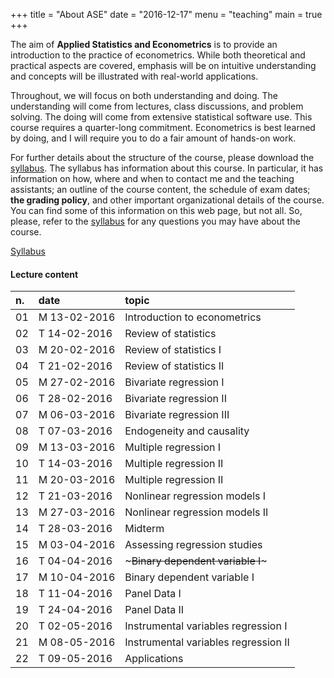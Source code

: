 +++
title = "About ASE"
date = "2016-12-17"
menu = "teaching"
main = true
+++


The aim of **Applied Statistics and Econometrics** is to provide an introduction to the practice of econometrics. While both theoretical and practical aspects are covered, emphasis will be on intuitive understanding and concepts will be illustrated with real-world applications.

<!--more-->

Throughout, we will focus on both understanding and doing. The understanding will come from lectures, class discussions, and problem solving. The doing will come from extensive statistical software use. This course requires a quarter-long commitment. Econometrics is best learned by doing, and I will require you to do a fair amount of hands-on work.

For further details about the structure of the course, please download the [syllabus](../files/teaching/syllabus-ase-2017.pdf). The syllabus has information about this course. In particular, it has information on how, where and when to contact me and the teaching assistants; an outline of the course content, the schedule of exam dates; **the grading policy**, and other important organizational details of the course. You can find some of this information on this web page, but not all.  So, please, refer to the [syllabus](../files/teaching/syllabus-ase-2017.pdf) for any questions you may have about the course.

<span class="label error outline"><a href="../files/teaching/syllabus-ase-2017.pdf">Syllabus</a></span>


#### Lecture content


| n. | date         | topic                                |
|:---|:-------------|:-------------------------------------|
| 01 | M 13-02-2016 | Introduction to econometrics         |
| 02 | T 14-02-2016 | Review of statistics                 |
| 03 | M 20-02-2016 | Review of statistics I               |
| 04 | T 21-02-2016 | Review of statistics II              |
| 05 | M 27-02-2016 | Bivariate regression I               |
| 06 | T 28-02-2016 | Bivariate regression II              |
| 07 | M 06-03-2016 | Bivariate regression III             |
| 08 | T 07-03-2016 | Endogeneity and causality            |
| 09 | M 13-03-2016 | Multiple regression I                |
| 10 | T 14-03-2016 | Multiple regression II               |
| 11 | M 20-03-2016 | Multiple regression II               |
| 12 | T 21-03-2016 | Nonlinear regression models I        |
| 13 | M 27-03-2016 | Nonlinear regression models II       |
| 14 | T 28-03-2016 | Midterm                              |
| 15 | M 03-04-2016 | Assessing regression studies         |
| 16 | T 04-04-2016 | ~~~Binary dependent variable I~~~    |
| 17 | M 10-04-2016 | Binary dependent variable I          |
| 18 | T 11-04-2016 | Panel Data I                         |
| 19 | T 24-04-2016 | Panel Data II                        |
| 20 | T 02-05-2016 | Instrumental variables regression I  |
| 21 | M 08-05-2016 | Instrumental variables regression II |
| 22 | T 09-05-2016 | Applications                         |
